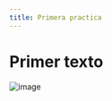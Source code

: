 ```yaml
---
title: Primera practica
---
```


# Primer texto
![image](https://github.com/AldairBer/skills-github-pages/assets/119015950/1b782bbb-2f1d-432a-9bee-0d96355f69a7)
